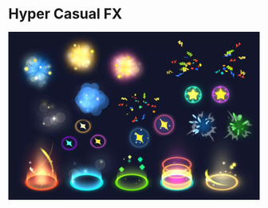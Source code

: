 # Hyper Casual FX
![alt text](https://github.com/cptfrosty/UnityToolbox/blob/main/FX/Hyper%20Casual%20FX/Media/HCFX_1.png)
